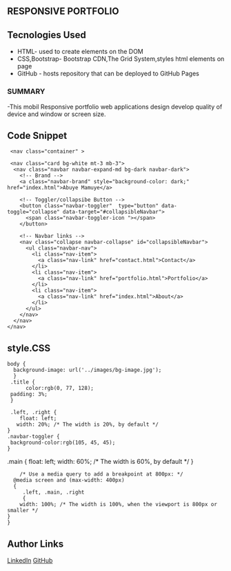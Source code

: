 ## RESPONSIVE PORTFOLIO


  ## Tecnologies Used
  * HTML- used to create elements on the DOM
  * CSS,Bootstrap- Bootstrap CDN,The Grid System,styles html elements on page
  * GitHub - hosts repository that can be deployed to GitHub Pages
 
   ### SUMMARY
  
  -This mobil Responsive portfolio web applications design 
  develop quality of device
    and window or screen size. 

 ## Code Snippet

     <nav class="container" >
  
     <nav class="card bg-white mt-3 mb-3">
      <nav class="navbar navbar-expand-md bg-dark navbar-dark">
        <!-- Brand -->
        <a class="navbar-brand" style="background-color: dark;" href="index.html">Abuye Mamuye</a>
      
        <!-- Toggler/collapsibe Button -->
        <button class="navbar-toggler"  type="button" data-toggle="collapse" data-target="#collapsibleNavbar">
          <span class="navbar-toggler-icon "></span>
        </button>
      
        <!-- Navbar links -->
        <nav class="collapse navbar-collapse" id="collapsibleNavbar">
          <ul class="navbar-nav">
            <li class="nav-item">
              <a class="nav-link" href="contact.html">Contact</a>
            </li>
            <li class="nav-item">
              <a class="nav-link" href="portfolio.html">Portfolio</a>
            </li>
            <li class="nav-item">
              <a class="nav-link" href="index.html">About</a>
            </li>
          </ul>
        </nav>
      </nav>
    </nav>

## style.CSS
    body {
      background-image: url('../images/bg-image.jpg');
      }
     .title {
          color:rgb(0, 77, 128);
     padding: 3%;
     }

     .left, .right {
        float: left;
       width: 20%; /* The width is 20%, by default */
    }
    .navbar-toggler {
     background-color:rgb(105, 45, 45);
    }
   .main 
    {
      float: left;
       width: 60%; /* The width is 60%, by default */
    }

        /* Use a media query to add a breakpoint at 800px: */
      @media screen and (max-width: 400px) 
      {
         .left, .main, .right 
         {
        width: 100%; /* The width is 100%, when the viewport is 800px or smaller */
    }
    }

## Author Links
      
[LinkedIn](https://www.linkedin.com/in/abuye-mamuye-5a49921b0/)
[GitHub](https://github.com/AbuyeM1)
 
